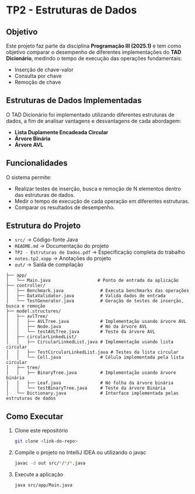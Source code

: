 # TP2 - Estruturas de Dados

## Objetivo
Este projeto faz parte da disciplina **Programação III (2025.1)** e tem como objetivo comparar o desempenho de diferentes implementações do **TAD Dicionário**, medindo o tempo de execução das operações fundamentais:

- Inserção de chave-valor
- Consulta por chave
- Remoção de chave

## Estruturas de Dados Implementadas
O TAD Dicionário foi implementado utilizando diferentes estruturas de dados, a fim de analisar vantagens e desvantagens de cada abordagem:

- **Lista Duplamente Encadeada Circular**
- **Árvore Binária**
- **Árvore AVL**

## Funcionalidades
O sistema permite:
- Realizar testes de inserção, busca e remoção de N elementos dentro das estruturas de dados.
- Medir o tempo de execução de cada operação em diferentes estruturas.
- Comparar os resultados de desempenho.

## Estrutura do Projeto
- `src/` → Código-fonte Java
- `README.md` → Documentação do projeto
- `TP2 - Estruturas de Dados.pdf` → Especificação completa do trabalho
- `notes.tp2.xopp` → Anotações do projeto
- `out/` → Saída de compilação

```
├── app/
│   └── Main.java                  # Ponto de entrada da aplicação
├── controller/
│   ├── Benchmark.java              # Executa benchmarks das operações
│   ├── DataValidator.java          # Valida dados de entrada
│   └── TestGenerator.java          # Geração de testes de inserção, busca e remoção
├── model.structures/
│   ├── avlTree/
│   │   ├── AVLTree.java            # Implementação usando árvore AVL
│   │   ├── Node.java               # Nó da árvore AVL
│   │   └── testAVLTree.java        # Teste da árvore AVL
│   ├── circularLinkedList/
│   │   ├── CircularLinkedList.java # Implementação usando lista circular
│   │   ├── TestCircularLinkedList.java # Testes da lista circular
│   │   └── Cell.java               # Célula implementada pela lista circular
│   ├── tree/
│   │   ├── BinaryTree.java         # Implementação usando árvore binária
│   │   ├── Leaf.java               # Nó folha da árvore binária
│   │   └── testBinaryTree.java     # Teste da árvore Binária
│   └── Dictionary.java             # Interface implementada pelas estruturas de dados
```

## Como Executar
1. Clone este repositório
   ```bash
   git clone <link-do-repo>
2. Compile o projeto no IntelliJ IDEA ou utilizando o javac
    ```bash
    javac -d out src/*/*/*.java
3. Execute a aplicação
    ```bash
    java src/app/Main.java